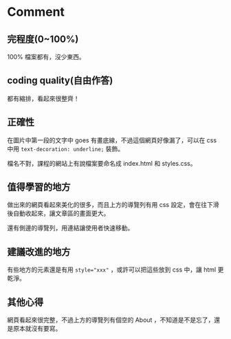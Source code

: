 # Comment

## 完程度(0~100%)
100% 檔案都有，沒少東西。

## coding quality(自由作答)
都有縮排，看起來很整齊！

## 正確性
在圖片中第一段的文字中 goes 有畫底線，不過這個網頁好像漏了，可以在 css 中用 `text-decoration: underline;` 裝飾。

檔名不對，課程的網站上有說檔案要命名成 index.html 和 styles.css。

## 值得學習的地方
做出來的網頁看起來美化的很多，而且上方的導覽列有用 css 設定，會在往下滑後自動收起來，讓文章區的畫面更大。

還有側邊的導覽列，用連結讓使用者快速移動。

## 建議改進的地方
有些地方的元素還是有用 `style="xxx"` ，或許可以把這些放到 css 中，讓 html 更乾淨。

## 其他心得
網頁看起來很完整，不過上方的導覽列有個空的 About ，不知道是不是忘了，還是原本就沒有要寫。
